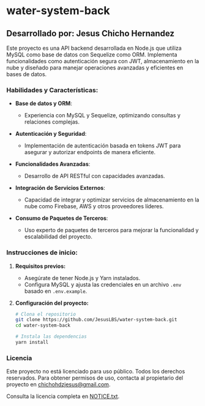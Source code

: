 # water-system-back

## Desarrollado por: Jesus Chicho Hernandez

Este proyecto es una API backend desarrollada en Node.js que utiliza MySQL como base de datos con Sequelize como ORM. Implementa funcionalidades como autenticación segura con JWT, almacenamiento en la nube y diseñado para manejar operaciones avanzadas y eficientes en bases de datos.

### Habilidades y Características:

- **Base de datos y ORM**:
  - Experiencia con MySQL y Sequelize, optimizando consultas y relaciones complejas.

- **Autenticación y Seguridad**:
  - Implementación de autenticación basada en tokens JWT para asegurar y autorizar endpoints de manera eficiente.

- **Funcionalidades Avanzadas**:
  - Desarrollo de API RESTful con capacidades avanzadas.

- **Integración de Servicios Externos**:
  - Capacidad de integrar y optimizar servicios de almacenamiento en la nube como Firebase, AWS y otros proveedores líderes.

- **Consumo de Paquetes de Terceros**:
  - Uso experto de paquetes de terceros para mejorar la funcionalidad y escalabilidad del proyecto.

### Instrucciones de inicio:

1. **Requisitos previos:**
   - Asegúrate de tener Node.js y Yarn instalados.
   - Configura MySQL y ajusta las credenciales en un archivo `.env` basado en `.env.example`.

2. **Configuración del proyecto:**
   ```bash
   # Clona el repositorio
   git clone https://github.com/JesusLBS/water-system-back.git
   cd water-system-back

   # Instala las dependencias
   yarn install

### Licencia

Este proyecto no está licenciado para uso público. Todos los derechos reservados. Para obtener permisos de uso, contacta al propietario del proyecto en chichohdzjesus@gmail.com.

Consulta la licencia completa en [NOTICE.txt](./NOTICE.txt).
